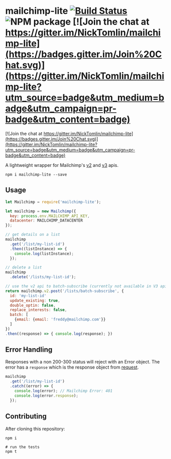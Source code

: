 mailchimp-lite [![Build Status](http://img.shields.io/travis/NickTomlin/mailchimp-lite/master.svg?style=flat)](https://travis-ci.org/NickTomlin/mailchimp-lite) ![NPM package](https://img.shields.io/npm/v/mailchimp-lite.svg) [![Join the chat at https://gitter.im/NickTomlin/mailchimp-lite](https://badges.gitter.im/Join%20Chat.svg)](https://gitter.im/NickTomlin/mailchimp-lite?utm_source=badge&utm_medium=badge&utm_campaign=pr-badge&utm_content=badge)
===

[![Join the chat at https://gitter.im/NickTomlin/mailchimp-lite](https://badges.gitter.im/Join%20Chat.svg)](https://gitter.im/NickTomlin/mailchimp-lite?utm_source=badge&utm_medium=badge&utm_campaign=pr-badge&utm_content=badge)

A lightweight wrapper for Mailchimp's [v2](https://apidocs.mailchimp.com/api/2.0/) and [v3](http://kb.mailchimp.com/api/?utm_source=apidocs&utm_medium=internal_ad&utm_campaign=api_v3) apis.

``` shell
npm i mailchimp-lite --save
```

Usage
---

```javascript
let Mailchimp = require('mailchimp-lite');

let mailchimp = new Mailchimp({
  key: process.env.MAILCHIMP_API_KEY,
  datacenter: MAILCHIMP_DATACENTER
});

// get details on a list
mailchimp
  .get('/list/my-list-id')
  .then((listInstance) => {
    console.log(listInstance);
  });

// delete a list
mailchimp
  .delete('/lists/my-list-id');

// use the v2 api to batch-subscribe (currently not available in V3 api)
return mailchimp.v2.post('/lists/batch-subscribe', {
  id: 'my-list-id'
  update_existing: true,
  double_optin: false,
  replace_interests: false,
  batch: [
    {email: {email: 'freddy@mailchimp.com'}}
  ]
})
.then((response) => { console.log(response); })
```

Error Handling
---

Responses with a non 200-300 status will reject with an Error object. The error has a `response` which is the response object from [request](https://github.com/request/request).

```javascript
mailchimp
  .get('/list/my-list-id')
  .catch((error) => {
    console.log(error); // Mailchimp Error: 401
    console.log(error.response);
  });
```

Contributing
---

After cloning this repository:

```
npm i

# run the tests
npm t
```
